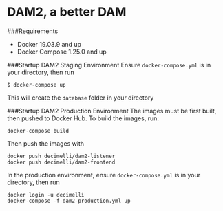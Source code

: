 # DAM2, a better DAM
###Requirements
- Docker 19.03.9 and up
- Docker Compose 1.25.0 and up

###Startup DAM2 Staging Environment
Ensure `docker-compose.yml` is in your directory, then run
```$xslt
$ docker-compose up
```
This will create the `database` folder in your directory

###Startup DAM2 Production Environment
The images must be first built, then pushed to Docker Hub. To build the images, run:
```$xslt
docker-compose build
```
Then push the images with
```$xslt
docker push decimelli/dam2-listener
docker push decimelli/dam2-frontend
```
In the production environment, ensure `docker-compose.yml` is in your directory, then run
```$xslt
docker login -u decimelli
docker-compose -f dam2-production.yml up
```

